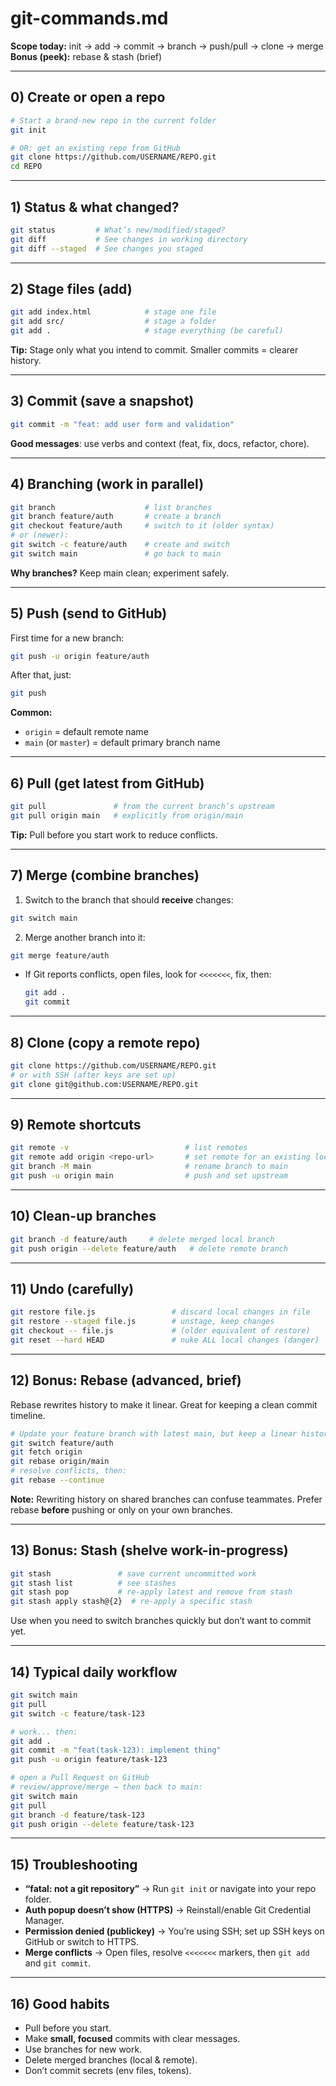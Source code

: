 # git-commands.md

**Scope today:** init → add → commit → branch → push/pull → clone → merge
**Bonus (peek):** rebase & stash (brief)

---

## 0) Create or open a repo

```bash
# Start a brand-new repo in the current folder
git init

# OR: get an existing repo from GitHub
git clone https://github.com/USERNAME/REPO.git
cd REPO
```

---

## 1) Status & what changed?

```bash
git status         # What’s new/modified/staged?
git diff           # See changes in working directory
git diff --staged  # See changes you staged
```

---

## 2) Stage files (add)

```bash
git add index.html            # stage one file
git add src/                  # stage a folder
git add .                     # stage everything (be careful)
```

**Tip:** Stage only what you intend to commit. Smaller commits = clearer history.

---

## 3) Commit (save a snapshot)

```bash
git commit -m "feat: add user form and validation"
```

**Good messages**: use verbs and context (feat, fix, docs, refactor, chore).

---

## 4) Branching (work in parallel)

```bash
git branch                    # list branches
git branch feature/auth       # create a branch
git checkout feature/auth     # switch to it (older syntax)
# or (newer):
git switch -c feature/auth    # create and switch
git switch main               # go back to main
```

**Why branches?** Keep main clean; experiment safely.

---

## 5) Push (send to GitHub)

First time for a new branch:

```bash
git push -u origin feature/auth
```

After that, just:

```bash
git push
```

**Common:**

* `origin` = default remote name
* `main` (or `master`) = default primary branch name

---

## 6) Pull (get latest from GitHub)

```bash
git pull               # from the current branch’s upstream
git pull origin main   # explicitly from origin/main
```

**Tip:** Pull before you start work to reduce conflicts.

---

## 7) Merge (combine branches)

1. Switch to the branch that should **receive** changes:

```bash
git switch main
```

2. Merge another branch into it:

```bash
git merge feature/auth
```

* If Git reports conflicts, open files, look for `<<<<<<<`, fix, then:

  ```bash
  git add .
  git commit
  ```

---

## 8) Clone (copy a remote repo)

```bash
git clone https://github.com/USERNAME/REPO.git
# or with SSH (after keys are set up)
git clone git@github.com:USERNAME/REPO.git
```

---

## 9) Remote shortcuts

```bash
git remote -v                          # list remotes
git remote add origin <repo-url>       # set remote for an existing local repo
git branch -M main                     # rename branch to main
git push -u origin main                # push and set upstream
```

---

## 10) Clean-up branches

```bash
git branch -d feature/auth     # delete merged local branch
git push origin --delete feature/auth   # delete remote branch
```

---

## 11) Undo (carefully)

```bash
git restore file.js                 # discard local changes in file
git restore --staged file.js        # unstage, keep changes
git checkout -- file.js             # (older equivalent of restore)
git reset --hard HEAD               # nuke ALL local changes (danger)
```

---

## 12) Bonus: Rebase (advanced, brief)

Rebase rewrites history to make it linear. Great for keeping a clean commit timeline.

```bash
# Update your feature branch with latest main, but keep a linear history
git switch feature/auth
git fetch origin
git rebase origin/main
# resolve conflicts, then:
git rebase --continue
```

**Note:** Rewriting history on shared branches can confuse teammates. Prefer rebase **before** pushing or only on your own branches.

---

## 13) Bonus: Stash (shelve work-in-progress)

```bash
git stash               # save current uncommitted work
git stash list          # see stashes
git stash pop           # re-apply latest and remove from stash
git stash apply stash@{2}  # re-apply a specific stash
```

Use when you need to switch branches quickly but don’t want to commit yet.

---

## 14) Typical daily workflow

```bash
git switch main
git pull
git switch -c feature/task-123

# work... then:
git add .
git commit -m "feat(task-123): implement thing"
git push -u origin feature/task-123

# open a Pull Request on GitHub
# review/approve/merge → then back to main:
git switch main
git pull
git branch -d feature/task-123
git push origin --delete feature/task-123
```

---

## 15) Troubleshooting

* **“fatal: not a git repository”** → Run `git init` or navigate into your repo folder.
* **Auth popup doesn’t show (HTTPS)** → Reinstall/enable Git Credential Manager.
* **Permission denied (publickey)** → You’re using SSH; set up SSH keys on GitHub or switch to HTTPS.
* **Merge conflicts** → Open files, resolve `<<<<<<<` markers, then `git add` and `git commit`.

---

## 16) Good habits

* Pull before you start.
* Make **small, focused** commits with clear messages.
* Use branches for new work.
* Delete merged branches (local & remote).
* Don’t commit secrets (env files, tokens).
